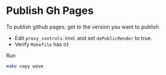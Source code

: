 # Publish Gh Pages
To publish github pages, get to the version you want to publish.

* Edit `proxy_controls.html` and set `doPublicRender` to true.
* Verify `Makefile` has `O3`

Run
```bash
make copy wasm
```

